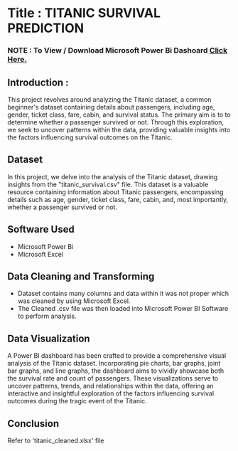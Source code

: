 
<h1>Title : TITANIC SURVIVAL PREDICTION </h1>


<h3>NOTE : To View / Download Microsoft Power Bi Dashoard <a href="https://1drv.ms/f/s!AuSHUUJcnYMCgmUd-a4am1hrIznw?e=OsmJyI">Click Here.</a></h3>

<h2>Introduction :</h2>
<p>This project revolves around analyzing the Titanic dataset, a common beginner's dataset containing details about passengers, including age, gender, ticket class, fare, cabin, and survival status. The primary aim is to  to determine whether a passenger survived or not. Through this exploration, we seek to uncover patterns within the data, providing valuable insights into the factors influencing survival outcomes on the Titanic.</p>

<h2>Dataset</h2>
<p>In this project, we delve into the analysis of the Titanic dataset, drawing insights from the "titanic_survival.csv" file. This dataset is a valuable resource containing information about Titanic passengers, encompassing details such as age, gender, ticket class, fare, cabin, and, most importantly, whether a passenger survived or not.</p>

<h2>Software Used</h2>
<ul>
  <li>Microsoft Power Bi</li>
  <li>Microsoft Excel</li>
</ul>


<h2>Data Cleaning and Transforming</h2>
<ul>
  <li>Dataset contains many columns and data within it was not proper which was cleaned by using Microsoft Excel.</li>
  <li>The Cleaned .csv file was then loaded into Microsoft Power BI Software to perform analysis.</li>
</ul>

<h2>Data Visualization</h2>
<p>A Power BI dashboard has been crafted to provide a comprehensive visual analysis of the Titanic dataset. Incorporating pie charts, bar graphs, joint bar graphs, and line graphs, the dashboard aims to vividly showcase both the survival rate and count of passengers. These visualizations serve to uncover patterns, trends, and relationships within the data, offering an interactive and insightful exploration of the factors influencing survival outcomes during the tragic event of the Titanic.</p>

<h2>Conclusion</h2>
<p>Refer to 'titanic_cleaned.xlsx' file</p>
